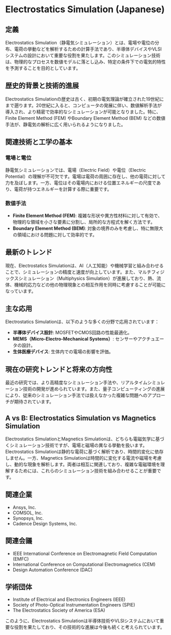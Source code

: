 # Electrostatics Simulation (Japanese)

## 定義
Electrostatics Simulation（静電気シミュレーション）とは、電場や電位の分布、電荷の挙動などを解析するための計算手法であり、半導体デバイスやVLSIシステムの設計において重要な役割を果たします。このシミュレーション技術は、物理的なプロセスを数値モデルに落とし込み、特定の条件下での電気的特性を予測することを目的としています。

## 歴史的背景と技術的進展
Electrostatics Simulationの歴史は古く、初期の電気理論が確立された19世紀にまで遡ります。20世紀に入ると、コンピュータの発展に伴い、数値解析手法が導入され、より精密で効率的なシミュレーションが可能となりました。特に、Finite Element Method (FEM) やBoundary Element Method (BEM) などの数値手法が、静電気の解析に広く用いられるようになりました。

## 関連技術と工学の基本
### 電場と電位
静電気シミュレーションでは、電場（Electric Field）や電位（Electric Potential）の理解が不可欠です。電場は電荷の周囲に存在し、他の電荷に対して力を及ぼします。一方、電位はその電場内における位置エネルギーの尺度であり、電荷が持つエネルギーを計算する際に重要です。

### 数値手法
- **Finite Element Method (FEM)**: 複雑な形状や異方性材料に対して有効で、物理的な領域を小さな要素に分割し、局所的な方程式を解く方法です。
- **Boundary Element Method (BEM)**: 対象の境界のみを考慮し、特に無限大の領域における問題に対して効率的です。

## 最新のトレンド
現在、Electrostatics Simulationは、AI（人工知能）や機械学習と組み合わせることで、シミュレーションの精度と速度が向上しています。また、マルチフィジックスシミュレーション（Multiphysics Simulation）が進展しており、熱、流体、機械的応力などの他の物理現象との相互作用を同時に考慮することが可能になっています。

## 主な応用
Electrostatics Simulationは、以下のような多くの分野で応用されています：
- **半導体デバイス設計**: MOSFETやCMOS回路の性能最適化。
- **MEMS（Micro-Electro-Mechanical Systems）**: センサーやアクチュエータの設計。
- **生体医療デバイス**: 生体内での電場の影響を評価。

## 現在の研究トレンドと将来の方向性
最近の研究では、より高精度なシミュレーション手法や、リアルタイムシミュレーション技術の開発が進められています。また、量子コンピューティングの進展により、従来のシミュレーション手法では扱えなかった複雑な問題へのアプローチが期待されています。

## A vs B: Electrostatics Simulation vs Magnetics Simulation
Electrostatics SimulationとMagnetics Simulationは、どちらも電磁気学に基づくシミュレーション技術ですが、電場と磁場の異なる挙動を扱います。Electrostatics Simulationは静的な電荷に基づく解析であり、時間的変化に依存しません。一方、Magnetics Simulationは時間的に変化する電流や磁場を考慮し、動的な現象を解析します。両者は相互に関連しており、複雑な電磁環境を理解するためには、これらのシミュレーション技術を組み合わせることが重要です。

## 関連企業
- Ansys, Inc.
- COMSOL, Inc.
- Synopsys, Inc.
- Cadence Design Systems, Inc.

## 関連会議
- IEEE International Conference on Electromagnetic Field Computation (EMFC)
- International Conference on Computational Electromagnetics (CEM)
- Design Automation Conference (DAC)

## 学術団体
- Institute of Electrical and Electronics Engineers (IEEE)
- Society of Photo-Optical Instrumentation Engineers (SPIE)
- The Electrostatics Society of America (ESA)

このように、Electrostatics Simulationは半導体技術やVLSIシステムにおいて重要な役割を果たしており、その技術的な進展は今後も続くと考えられています。